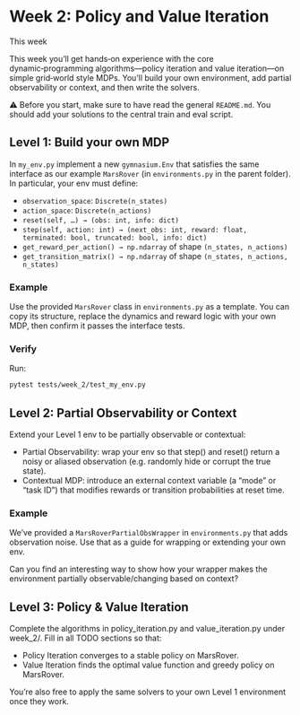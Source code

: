 # Week 2: Policy and Value Iteration
This week

This week you’ll get hands‑on experience with the core dynamic‑programming algorithms—policy iteration and value iteration—on simple grid‑world style MDPs. You’ll build your own environment, add partial observability or context, and then write the solvers.

⚠ Before you start, make sure to have read the general `README.md`.
You should add your solutions to the central train and eval script.

## Level 1: Build your own MDP
In `my_env.py` implement a new `gymnasium.Env` that satisfies the same interface as our example `MarsRover` (in `environments.py` in the parent folder). In particular, your env must define:

- `observation_space`: `Discrete(n_states)`
- `action_space`: `Discrete(n_actions)`
- `reset(self, …) → (obs: int, info: dict)`
- `step(self, action: int) → (next_obs: int, reward: float, terminated: bool, truncated: bool, info: dict)`
- `get_reward_per_action() → np.ndarray` of shape `(n_states, n_actions)`
- `get_transition_matrix() → np.ndarray` of shape `(n_states, n_actions, n_states)`

### Example

Use the provided `MarsRover` class in `environments.py` as a template. You can copy its structure, replace the dynamics and reward logic with your own MDP, then confirm it passes the interface tests.

### Verify

Run:

```bash
pytest tests/week_2/test_my_env.py
```
## Level 2: Partial Observability or Context

Extend your Level 1 env to be partially observable or contextual:
- Partial Observability: wrap your env so that step() and reset() return a noisy or aliased observation (e.g. randomly hide or corrupt the true state).
- Contextual MDP: introduce an external context variable (a “mode” or “task ID”) that modifies rewards or transition probabilities at reset time.

### Example
We’ve provided a `MarsRoverPartialObsWrapper` in `environments.py` that adds observation noise. Use that as a guide for wrapping or extending your own env.

Can you find an interesting way to show how your wrapper makes the environment partially observable/changing based on context? 

## Level 3: Policy & Value Iteration

Complete the algorithms in policy_iteration.py and value_iteration.py under week_2/. Fill in all TODO sections so that:

- Policy Iteration converges to a stable policy on MarsRover.
- Value Iteration finds the optimal value function and greedy policy on MarsRover.

You’re also free to apply the same solvers to your own Level 1 environment once they work.